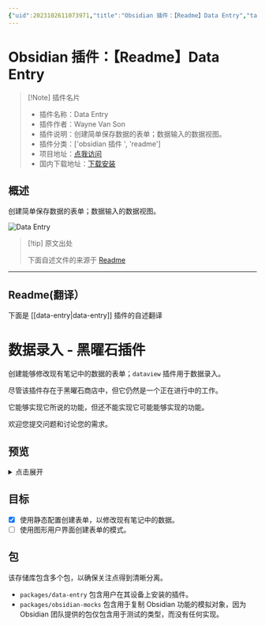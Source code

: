 ```yaml
---
{"uid":2023102611073971,"title":"Obsidian 插件：【Readme】Data Entry","tags":["obsidian插件","readme"],"description":"创建简单保存数据的表单；数据输入的数据视图。","author":"AI","type":"readme","draft":false,"editable":false,"modified":20230101000000,"dg-publish":true,"permalink":"/lake-of-knowledge/10-obsidian/obsidian/readme/data-entry-readme/","dgPassFrontmatter":true}
---
```



# Obsidian 插件：【Readme】Data Entry

> [!Note] 插件名片
> - 插件名称：Data Entry
> - 插件作者：Wayne Van Son
> - 插件说明：创建简单保存数据的表单；数据输入的数据视图。
> - 插件分类：['obsidian 插件 ', 'readme']
> - 项目地址：[点我访问](https://github.com/waynevanson/data-entry-obsidian-plugin)
> - 国内下载地址：[下载安装](https://pkmer.cn/products/plugin/pluginMarket/?data-entry)

## 概述

创建简单保存数据的表单；数据输入的数据视图。

![Data Entry](https://cdn.pkmer.cn/covers/data-entry.png!pkmer)

> [!tip] 原文出处
>
>下面自述文件的来源于 [Readme](https://ghproxy.net/https://raw.githubusercontent.com/waynevanson/data-entry-obsidian-plugin/main/README.md)
>

---

## Readme(翻译）

下面是 [[data-entry\|data-entry]] 插件的自述翻译

# 数据录入 - 黑曜石插件

创建能够修改现有笔记中的数据的表单；`dataview` 插件用于数据录入。

尽管该插件存在于黑曜石商店中，但它仍然是一个正在进行中的工作。

它能够实现它所说的功能，但还不能实现它可能能够实现的功能。

欢迎您提交问题和讨论您的需求。

## 预览

<details>
<summary>点击展开</summary>

![](./assets/mobile-data.png)

![](./assets/mobile.png)

![](./assets/tablet.png)

![](./assets/desktop.png)

</details>

## 目标

- [x] 使用静态配置创建表单，以修改现有笔记中的数据。
- [ ] 使用图形用户界面创建表单的模式。

## 包

该存储库包含多个包，以确保关注点得到清晰分离。

- `packages/data-entry` 包含用户在其设备上安装的插件。
- `packages/obsidian-mocks` 包含用于复制 Obsidian 功能的模拟对象，因为 Obsidian 团队提供的包仅包含用于测试的类型，而没有任何实现。



